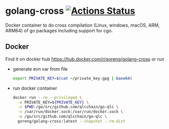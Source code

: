 # golang-cross [![Actions Status](https://github.com/gythialy/golang-cross/workflows/Docker%20Image%20CI/badge.svg)](https://github.com/gythialy/golang-cross/actions)

Docker container to do cross compilation (Linux, windows, macOS, ARM, ARM64) of go packages including support for cgo. 

## Docker

Find it on docker hub https://hub.docker.com/r/goreng/golang-cross or run 

- generate evn var from file
  
  ```bash
  export PRIVATE_KEY=$(cat ~/private_key.gpg | base64)
  ```

- run docker container
  
  ```bash
  docker run --rm --privileged \
    -e PRIVATE_KEY=${PRIVATE_KEY} \
    -v $PWD:/go/src/github.com/qlcchain/go-qlc \
    -v /var/run/docker.sock:/var/run/docker.sock \
    -w /go/src/github.com/qlcchain/go-qlc \
    goreng/golang-cross:latest --snapshot --rm-dist
  ```

